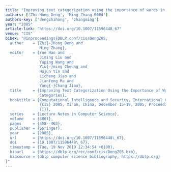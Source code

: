 ```yaml
---
title: "Improving text categorization using the importance of words in different categories"
authors: ['Zhi-Hong Deng', 'Ming Zhang 0004']
authors-key: ['dengzhihong', 'zhangming']
year: "2005"
article-link: "https://doi.org/10.1007/11596448_67"
venue: "CIS"
bibex: "@inproceedings{DBLP:conf/cis/DengZ05,
  author    = {Zhi{-}Hong Deng and
               Ming Zhang},
  editor    = {Yue Hao and
               Jiming Liu and
               Yuping Wang and
               Yiu{-}ming Cheung and
               Hujun Yin and
               Licheng Jiao and
               Jianfeng Ma and
               Yong{-}Chang Jiao},
  title     = {Improving Text Categorization Using the Importance of Words in Different
               Categories},
  booktitle = {Computational Intelligence and Security, International Conference,
               {CIS} 2005, Xi'an, China, December 15-19, 2005, Proceedings, Part
               {I}},
  series    = {Lecture Notes in Computer Science},
  volume    = {3801},
  pages     = {458--463},
  publisher = {Springer},
  year      = {2005},
  url       = {https://doi.org/10.1007/11596448\_67},
  doi       = {10.1007/11596448\_67},
  timestamp = {Tue, 19 Nov 2019 12:34:54 +0100},
  biburl    = {https://dblp.org/rec/conf/cis/DengZ05.bib},
  bibsource = {dblp computer science bibliography, https://dblp.org}
}"
---
```

